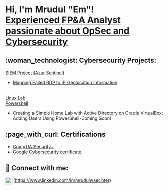 <h1>Hi, I'm Mrudul "Em"! <br/><a href="https://github.com/Mrudul-Waechter"> <a href="https://www.linkedin.com/in/mrudulwaechter/">Experienced FP&A Analyst passionate about OpSec and Cybersecurity</a>
<h2>:woman_technologist: Cybersecurity Projects:</h2>
  
 <ins>SIEM Project (Azur Sentinel)</ins>
- [Mapping Failed RDP to IP Geolocation Information](https://github.com/Mrudul-Waechter/Sentinel-Lab)
<br />
<ins>Linux Lab</ins>

<br />
<ins>Powershell</ins>

- Creating a Simple Home Lab with Active Directory on Oracle VirtualBox: Adding Users Using PowerShell-Coming Soon!



<h2> :page_with_curl: Certifications </h2>

- [CompTIA Security+](https://imgur.com/a/SSZQ7CE)
- [Google Cybersecurity certificate](https://coursera.org/share/2ab59036896ffd7ec2a29593801aa946)
  

<h2> 🤳 Connect with me:</h2>

<img align="left" alt="Mrudul Waechter |  LinkedIn" width="22px" src="https://cdn.jsdelivr.net/npm/simple-icons@v3/icons/linkedin.svg" />(https://www.linkedin.com/in/mrudulwaechter)
